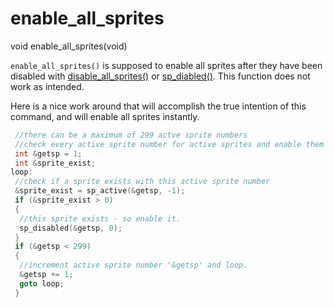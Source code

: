 # enable_all_sprites

<Prototype>void enable_all_sprites(void)</Prototype>

`enable_all_sprites()` is supposed to enable all sprites after they have been disabled with [disable_all_sprites()](./disable-all-sprites.md) or [sp_diabled()](./sp-disabled.md). This function does not work as intended.

Here is a nice work around that will accomplish the true intention of this command, and will enable all sprites instantly.

```c
 //there can be a maximum of 299 actve sprite numbers
 //check every active sprite number for active sprites and enable them all
 int &getsp = 1;
 int &sprite_exist;
loop:
 //check if a sprite exists with this active sprite number
 &sprite_exist = sp_active(&getsp, -1);
 if (&sprite_exist > 0)
 {
  //this sprite exists - so enable it.
  sp_disabled(&getsp, 0);
 }
 if (&getsp < 299)
 {
  //increment active sprite number '&getsp' and loop.
  &getsp += 1;
  goto loop;
 }
 ```
